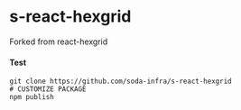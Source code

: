 # s-react-hexgrid

Forked from react-hexgrid


#### Test

    git clone https://github.com/soda-infra/s-react-hexgrid
    # CUSTOMIZE PACKAGE
    npm publish
    
